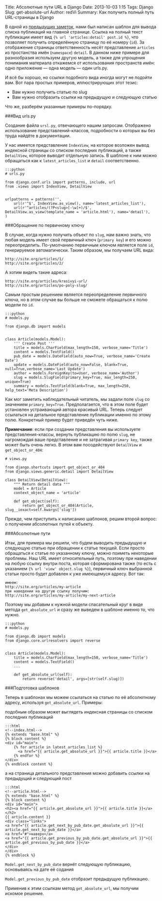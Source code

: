 Title: Абсолютные пути URL в Django
Date: 2013-10-03 1:15
Tags: Django
Slug: get-absolute-url
Author: redVi
Summary: Как получить полный путь URL-страницы в Django

В одной из [предыдущих заметок](http://www.unix-lab.org/articles/django-first-steps.html), нами был написан шаблон для вывода списка публикаций на главной странице. Ссылка на полный текст публикации имеет вид `{% url 'articles:detail' post.id %}`, что позволяет получить определённую страницу по её номеру (`id`). За отображение страницы ответственность несёт представление `articles` из простанства имён (`namespace`) `detail`. В данном ниже примере для разнообразия используем другую модель, а также для упрощения понимания материала откажемся от использования пространств имён: одно приложение &mdash; одна модель &mdash; один urls.py.

И всё бы хорошо, но ссылки подобного вида иногда могут не подойти вам. Вот пара простых примеров, иллюстрирующих этот тезис:

- Вам нужно получить статью по slug
- Вам нужно отобразить ссылки на предыдущую и следующую статью

Что же, разберём указанные примеры по-порядку.

###Вид urls.py

Создание файла `ursl.py`, отвечающего нашим запросам. Отображено использование представлений-классов, подробности о которых вы без труда найдёте в документации.

У нас имеется представление `IndexView`, на которое возложен вывод индексной страницы со списком последних публикаций, а также `DetailView`, которое выводит отдельную запись. В шаблоне к ним можно обращаться как к `latest_articles_list` и `detail` соответственно.

    :::python
    # urls.py

    from django.conf.urls import patterns, include, url
    from .views import IndexView, DetailView


    urlpatterns = patterns('',
        url(r'^$', IndexView.as_view(), name='latest_articles_list'),
        url(r'^articles/(?P<slug>[-\w]+)/$', DetailView.as_view(template_name = 'article.html'), name='detail'),
    )

###Обращение по первичному ключу

В случае, когда нужно получить объект по `slug`, нам важно знать, что любая модель имеет свой первичный ключ (`primary key`) и его можно переопределить. По-умолчанию первичным ключом является поле `id`, генерируемое автоматически. Таким образом, мы получаем URL вида:

    http://site.org/articles/1/
    http://site.org/articles/2/

А хотим видеть такие адреса:

    http://site.org/articles/krasivyi-url/
    http://site.org/articles/po-poly-slug/

Самым простым решением является переопределение первичного ключа, но в этом случае вы больше не сможете обращаться к полю модели по `id`.

    :::python
    # models.py

    from django.db import models


    class Article(models.Model):
        ''' Create Post '''
        title = models.CharField(max_length=150, verbose_name='Title')
        content = models.TextField()
        pub_date = models.DateField(auto_now=True, verbose_name='Create Date')
        update = models.DateField(auto_now=False, blank=True, null=True,verbose_name='Last Update')
        author = models.ForeignKey(to=User, verbose_name='Author')
        slug = models.SlugField(primary_key=True, max_length=250, unique=True)
        summary = models.TextField(blank=True, max_length=250, help_text='Meta Description')

Как мог заметить наблюдательный читатель, мы задали поле `slug` со значением `primary_key=True`. Предполагается, что в этом поле будет установлен устраивающий автора красивый URL. Теперь следует ссылаться на детальное представление публикации именно по этому полю. Конкретный пример будет приведён чуть ниже.

**Примечание**: если при создании представления вы используете представления-классы, вернуть публикацию по полю `slug`, не нагромождая ваше представление и не затрагивая `primary key`, также может быть очень легко. В этом вам посодействуют `DetailView` и `get_object_or_404`:

    # views.py

    from django.shortcuts import get_object_or_404
    from django.views.generic.detail import DetailView

    class DetailView(DetailView):
        """ Return detail data """
        model = Article
        context_object_name = 'article'

        def get_object(self):
            return get_object_or_404(Article, slug__iexact=self.kwargs['slug'])

Прежде, чем приступить к написанию шаблонов, решим второй вопрос: о получении абсолютных путей к объекту.

###Абсолютные пути

Итак, для примера мы решили, что будем выводить предыдущую и следующую статью при обращении к статье текущей. Если просто обращаться к статье по указанному ключу, можно поиметь некоторые проблемы. Наш URL имеет относительный путь, поэтому при наведении на любую ссылку внутри поста, которая сформирована также (то есть с указанием `{% url 'view' object.slug %}`), первичный ключ выбранной статьи просто будет добавлен к уже имеющемуся адресу. Вот так:

    имеем:
    http://site.org/articles/my-article
    при наведении на другую ссылку получим:
    http://site.org/articles/my-article/my-next-article

Поэтому мы добавим к нужной модели спасательный круг в виде метода `get_absolute_url` и сразу же выведем в шаблоне именно то, что нужно.

    :::python
    # models.py

    from django.db import models
    from django.core.urlresolvers import reverse


    class Article(models.Model):
        title = models.CharField(max_length=150, verbose_name='Title')
        content = models.TextField()
        ...

        def get_absolute_url(self):
            return reverse('detail', args=[str(self.slug)])


###Подготовка шаблонов

Теперь в шаблонах мы можем ссылаться на статью по её абсолютному адресу, используя `get_absolute_url`. Примеры:

подобным образом может выглядеть индексная страницы со списком последних публикаций

    :::html
    <!--index.html-->
    {% extends "base.html" %}
    {% block content %}
    <div id="main">
        {% for article in latest_articles_list %}
          <a href="{{ article.get_absolute_url }}">{{ article.title }}</a>
        {% endfor %}
    </div>
    {% endblock content %}


а на страница детального представления можно добавить ссылки на предыдущий и следующий пост

    :::html
    <!--article.html-->
    {% extends "base.html" %}
    {% block content %}
    <div id="main">
    <h2><a href="{{ article.get_absolute_url }}">{{ article.title }}</a></h2>
    {{ article.content }}
    <div class="links">
    <a href="{{ article.get_next_by_pub_date.get_absolute_url }}">{{ article.get_next_by_pub_date }}</a>
    <a href="#">наверх</a>
    <a href="{{ article.get_previous_by_pub_date.get_absolute_url }}">{{ article.get_previous_by_pub_date }}</a>
    </div>
    </div>
    {% endblock %}

`Model.get_next_by_pub_date` вернёт следующую публикацию, основываясь на дате её содания

`Model.get_previous_by_pub_date` отобразит предыдущую публикацию.

Применив к этим ссылкам метод `get_absolute_url`, мы получим искомое решение.
